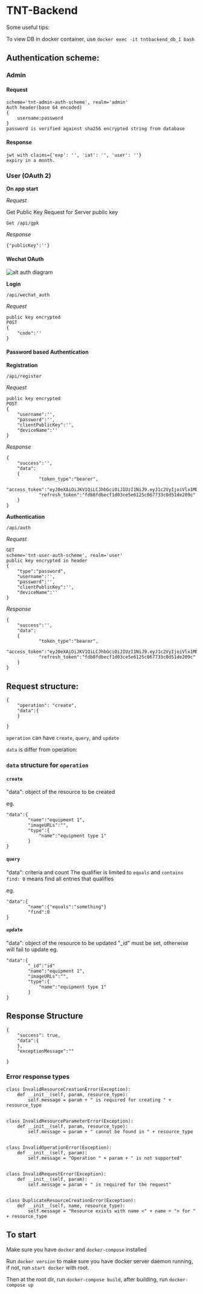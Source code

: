 TNT-Backend
===

Some useful tips:

To view DB in docker container, use `docker exec -it tntbackend_db_1 bash`

## Authentication scheme:
### Admin
#### Request
    scheme='tnt-admin-auth-scheme', realm='admin'
    Auth header(base 64 encoded)
    {
        username:password
    }
    password is verified against sha256 encrypted string from database
#### Response
    jwt with claims={'exp': '', 'iat': '', 'user': ''}
    expiry in a month.
    
### User (OAuth 2)

**On app start**

*Request*

Get Public Key
Request for Server public key

    Get /api/gpk

*Response*

    {"publicKey":''}
    
    
#### Wechat OAuth

![alt auth diagram](wechat_auth.png)

**Login**

    /api/wechat_auth

*Request*

    public key encrypted
    POST
    {
        "code":''
    }
    
#### Password based Authentication

**Registration**

    /api/register

*Request*

    public key encrypted
    POST
    {
        "username":'',
        "password":'',
        "clientPublicKey":'',
        "deviceName":''
    }
    
*Response*

    {
        "success":'',
        "data":
        {
                "token_type":"bearer",
                "access_token":"eyJ0eXAiOiJKV1QiLCJhbGciOiJIUzI1NiJ9.eyJ1c2VyIjoiVlx1MDAxNcKbwoNUwoonbFPCu8KhwrYiLCJpYXQiOjE0NDQyNjI1NDMsImV4cCI6MTQ0NDI2MjU2M30.MldruS1PvZaRZIJR4legQaauQ3_DYKxxP2rFnD37Ip4",
                "refresh_token":"fdb8fdbecf1d03ce5e6125c067733c0d51de209c"
        }
    }
    

**Authentication**

    /api/auth

*Request*

    GET
    scheme='tnt-user-auth-scheme', realm='user'
    public key encrypted in header
    {
        "type":"password",
        "username":'',
        "password":'',
        "clientPublicKey":'',
        "deviceName":''
    }
    
    
*Response*

    {
        "success":'',
        "data":
        {
                "token_type":"bearer",
                "access_token":"eyJ0eXAiOiJKV1QiLCJhbGciOiJIUzI1NiJ9.eyJ1c2VyIjoiVlx1MDAxNcKbwoNUwoonbFPCu8KhwrYiLCJpYXQiOjE0NDQyNjI1NDMsImV4cCI6MTQ0NDI2MjU2M30.MldruS1PvZaRZIJR4legQaauQ3_DYKxxP2rFnD37Ip4",
                "refresh_token":"fdb8fdbecf1d03ce5e6125c067733c0d51de209c"
        }
    }

## Request structure:

    {
        "operation": "create",
        "data":{
        }
    
    }

`operation` can have `create`, `query`, and `update`

`data` is differ from operation:

### `data` structure for `operation`

#### `create`
 "data": object of the resource to be created
 
 eg.
 
    "data":{
            "name":"equipment 1",
            "imageURLs":"",
            "type":{
                "name":"equipment type 1"
            }
    }
        
#### `query`
 "data": criteria and count
 The qualifier is limited to `equals` and `contains`
 `find: 0` means find all entries that qualifies
 
 eg.
    
    "data":{
            "name":{"equals":"something"}
            "find":0
    }
 

#### `update`
 "data": object of the resource to be updated
 "_id" must be set, otherwise will fail to update
 eg.
 
    "data":{
            "_id":"id"
            "name":"equipment 1",
            "imageURLs":"",
            "type":{
                "name":"equipment type 1"
            }
    }


## Response Structure

    {
        "success": true,
        "data":{
        },
        "exceptionMessage":""
    
    }



### Error response types

    class InvalidResourceCreationError(Exception):
        def __init__(self, param, resource_type):
            self.message = param + " is required for creating " + resource_type
    
    
    class InvalidResourceParameterError(Exception):
        def __init__(self, param, resource_type):
            self.message = param + " cannot be found in " + resource_type
    
    
    class InvalidOperationError(Exception):
        def __init__(self, param):
            self.message = "Operation " + param + " is not supported"
    
    
    class InvalidRequestError(Exception):
        def __init__(self, param):
            self.message = param + " is required for the request"
    
    
    class DuplicateResourceCreationError(Exception):
        def __init__(self, name, resource_type):
            self.message = "Resource exists with name <" + name + "> for " + resource_type


## To start

Make sure you have `docker` and `docker-compose` installed

Run `docker version` to make sure you have docker server daemon running, if not, run `start docker` with root.

Then at the root dir, run `docker-compose build`, after building, run `docker-compose up`